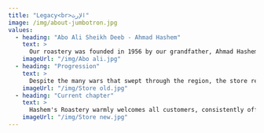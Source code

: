 ```yaml
---
title: "Legacy<br>الإرث"
image: /img/about-jumbotron.jpg
values:
  - heading: "Abo Ali Sheikh Deeb - Ahmad Hashem"
    text: >
      Our roastery was founded in 1956 by our grandfather, Ahmad Hashem AKA 'Abo Ali Sheikh Deeb' and it has been proudly operating ever since. Our grand father and founder is shown on the right side of the photo in Bent Jbeil commercial area. 
    imageUrl: "/img/Abo ali.jpg"
  - heading: "Progression"
    text: >
      Despite the many wars that swept through the region, the store remained open year after year. This photo is a glimpse into its enduring past.
    imageUrl: "/img/Store old.jpg"
  - heading: "Current chapter"
    text: >
      Hashem's Roastery warmly welcomes all customers, consistently offering top-quality products. It’s an honor to serve our community in such a blessed and cherished region.
    imageUrl: "/img/Store new.jpg"
---
```

